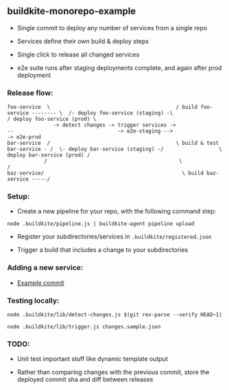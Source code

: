 
## buildkite-monorepo-example

* Single commit to deploy any number of services from a single repo

* Services define their own build & deploy steps

* Single click to release all changed services

* e2e suite runs after staging deployments complete, and again after prod deployment


### Release flow:

```
foo-service  \                                         / build foo-service -------- \  /- deploy foo-service (staging) -\                  / deploy foo-service (prod) \
               -> detect changes -> trigger services ->                              --                                  -> e2e-staging -->                             -> e2e-prod
bar-service  /                                         \ build & test bar-service - /  \- deploy bar-service (staging) -/                  \ deploy bar-service (prod) /
            /                                           \                          /
baz-service/                                             \ build baz-service -----/
```

### Setup:

* Create a new pipeline for your repo, with the following command step:

```
node .buildkite/pipeline.js | buildkite-agent pipeline upload
```

* Register your subdirectories/services in `.buildkite/registered.json`

* Trigger a build that includes a change to your subdirectories


### Adding a new service:

* [Example commit](https://github.com/zaclang/buildkite-monorepo-example/commit/9403c0dc2525c95f466cb17b577d4dcc9497a780)


### Testing locally:

```
node .buildkite/lib/detect-changes.js $(git rev-parse --verify HEAD~1)
```


```
node .buildkite/lib/trigger.js changes.sample.json
```

### TODO:

* Unit test important stuff like dynamic template output

* Rather than comparing changes with the previous commit, store the deployed commit sha and diff between releases

